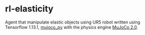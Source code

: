 # rl-elasticity
Agent that manipulate elastic objects using UR5 robot written using Tensorflow 1.13.1, [mujoco_py](https://github.com/openai/mujoco-py) with the physics engine [MuJoCo 2.0](http://www.mujoco.org/).
